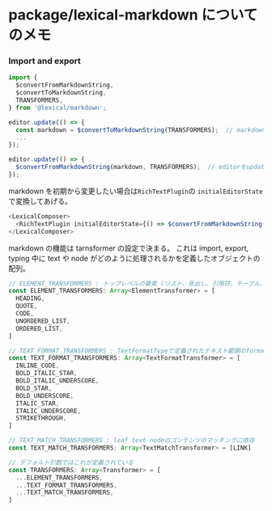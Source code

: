 # package/lexical-markdown についてのメモ

### Import and export

```javascript
import {
  $convertFromMarkdownString,
  $convertToMarkdownString,
  TRANSFORMERS,
} from '@lexical/markdown';

editor.update(() => {
  const markdown = $convertToMarkdownString(TRANSFORMERS);  // markdownに変換
  ...
});

editor.update(() => {
  $convertFromMarkdownString(markdown, TRANSFORMERS);  // editorをupdateしてスタイルを変える
});
```

markdown を初期から変更したい場合は`RichTextPlugin`の `initialEditorState` で変換してあげる。

```javascript
<LexicalComposer>
  <RichTextPlugin initialEditorState={() => $convertFromMarkdownString(markdown, TRANSFORMERS)} />
</LexicalComposer>
```

markdown の機能は tarnsformer の設定で決まる。
これは import, export, typing 中に text や node がどのように処理されるかを定義したオブジェクトの配列。

```javascript
// ELEMENT_TRANSFORMERS : トップレベルの要素 (リスト、見出し、引用符、テーブル、コードブロック) を処理します
const ELEMENT_TRANSFORMERS: Array<ElementTransformer> = [
  HEADING,
  QUOTE,
  CODE,
  UNORDERED_LIST,
  ORDERED_LIST,
]

// TEXT_FORMAT_TRANSFORMERS : TextFormatTypeで定義されたテキスト範囲のformatを適用する
const TEXT_FORMAT_TRANSFORMERS: Array<TextFormatTransformer> = [
  INLINE_CODE,
  BOLD_ITALIC_STAR,
  BOLD_ITALIC_UNDERSCORE,
  BOLD_STAR,
  BOLD_UNDERSCORE,
  ITALIC_STAR,
  ITALIC_UNDERSCORE,
  STRIKETHROUGH,
]

// TEXT_MATCH_TRANSFORMERS : leaf text nodeのコンテンツのマッチングに依存
const TEXT_MATCH_TRANSFORMERS: Array<TextMatchTransformer> = [LINK]

// デフォルト引数ではこれが定義されている
const TRANSFORMERS: Array<Transformer> = [
  ...ELEMENT_TRANSFORMERS,
  ...TEXT_FORMAT_TRANSFORMERS,
  ...TEXT_MATCH_TRANSFORMERS,
]
```
